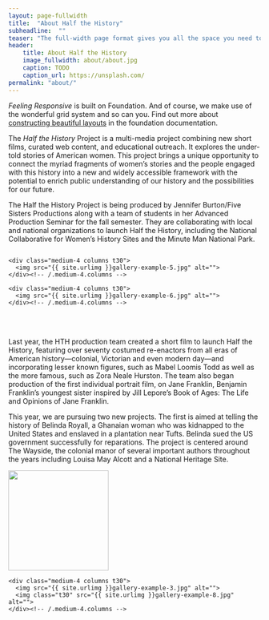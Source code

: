 ```yaml
---
layout: page-fullwidth
title:  "About Half the History"
subheadline:  ""
teaser: "The full-width page format gives you all the space you need to show your content using the grid."
header:
    title: About Half the History
    image_fullwidth: about/about.jpg
    caption: TODO
    caption_url: https://unsplash.com/
permalink: "about/"
---
```

*Feeling Responsive* is built on Foundation. And of course, we make use of the wonderful grid system and so can you. Find out more about [constructing  beautiful layouts][1] in the foundation documentation.
<!--more-->

The *Half the History* Project is a multi-media project combining new short films, curated web content, and educational outreach. It explores the under-told stories of American women. This project brings a unique opportunity to connect the myriad fragments of women’s stories and the people engaged with this history into a new and widely accessible framework with the potential to enrich public understanding of our history and the possibilities for our future.

The Half the History Project is being produced by Jennifer Burton/Five Sisters Productions along with a team of students in her Advanced Production Seminar for the fall semester. They are collaborating with local and national organizations to launch Half the History, including the National Collaborative for Women’s History Sites and the Minute Man National Park.

<div class="row">
    <div class="medium-4 columns t30">
    <img src="{{ site.urlimg }}gallery-example-4.jpg" alt="">
    </div><!-- /.medium-4.columns -->

    <div class="medium-4 columns t30">
      <img src="{{ site.urlimg }}gallery-example-5.jpg" alt="">
    </div><!-- /.medium-4.columns -->

    <div class="medium-4 columns t30">
      <img src="{{ site.urlimg }}gallery-example-6.jpg" alt="">
    </div><!-- /.medium-4.columns -->

</div><!-- /.row -->
<br><br>

Last year, the HTH production team created a short film to launch Half the History, featuring over seventy costumed re-enactors from all eras of American history—colonial, Victorian and even modern day—and incorporating lesser known figures, such as Mabel Loomis Todd as well as the more famous, such as Zora Neale Hurston.  The team also began production of the first individual portrait film, on Jane Franklin, Benjamin Franklin’s youngest sister inspired by Jill Lepore’s Book of Ages: The Life and Opinions of Jane Franklin.

This year, we are pursuing two new projects. The first is aimed at telling the history of Belinda Royall, a Ghanaian woman who was kidnapped to the United States and enslaved in a plantation near Tufts. Belinda sued the US government successfully for reparations. The project is centered around The Wayside, the colonial manor of several important authors throughout the years including Louisa May Alcott and a National Heritage Site.


<div class="row">
    <div class="medium-8 columns t30">
    <img src="{{ site.urlimg }}/about/emma-painting.png" alt="" height="200">
    </div><!-- /.medium-8.columns -->

    <div class="medium-4 columns t30">
      <img src="{{ site.urlimg }}gallery-example-3.jpg" alt="">
      <img class="t30" src="{{ site.urlimg }}gallery-example-8.jpg" alt="">
    </div><!-- /.medium-4.columns -->

</div><!-- /.row -->



 [1]: http://foundation.zurb.com/docs/components/grid.html

